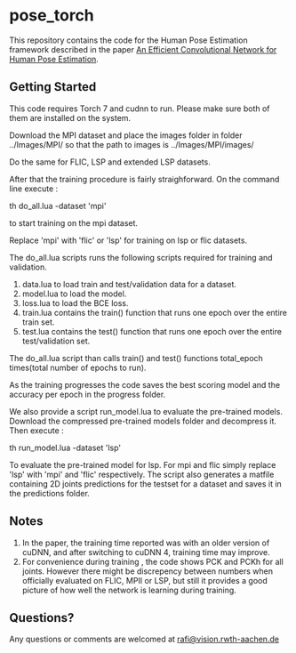 #  pose_torch
This repository contains the code for the Human Pose Estimation framework described in the paper [An Efficient Convolutional Network for Human Pose Estimation](http://pages.iai.uni-bonn.de/gall_juergen/download/jgall_posecnn_bmvc16).

## Getting Started

This code requires Torch 7 and cudnn to run. Please make sure both of them are installed on the system.

Download the MPI dataset and place the images folder in  folder ../Images/MPI/ so that the path to images is ../Images/MPI/images/

Do the same for FLIC, LSP and extended LSP datasets.

After that the training procedure is fairly straighforward.
On the command line execute :

th do_all.lua -dataset 'mpi'

to start training on the mpi dataset. 

Replace 'mpi' with 'flic' or 'lsp' for training on lsp or flic datasets.

The do_all.lua scripts runs the following scripts required for training and validation.

1) data.lua to load train and test/validation data for a dataset.
2) model.lua to load the model.
3) loss.lua to load the BCE loss.
4) train.lua contains the train() function that runs one epoch over the entire train set.
5) test.lua  contains the test() function that runs one epoch over the entire test/validation set.
 
The do_all.lua script than calls train() and test() functions total_epoch times(total number of epochs to run).

As the training progresses the code saves the best scoring model  and the accuracy per epoch in the progress folder.

We also provide a script run_model.lua to evaluate the pre-trained models. Download the compressed pre-trained models folder and decompress it. Then execute :

th run_model.lua -dataset 'lsp'

To evaluate the pre-trained model for lsp. For mpi and flic simply replace 'lsp' with 'mpi' and 'flic' respectively. The script also generates a matfile containing 2D joints predictions for the testset for a dataset and saves it in the predictions folder.

## Notes

1. In the paper, the training time reported was with an older version of cuDNN, and after switching to cuDNN 4, training time may improve.
2. For convenience during training , the code shows PCK and PCKh for all joints. However there might be discrepency between numbers when officially evaluated on FLIC, MPII or LSP, but  still it provides a good picture of how well the network is learning during training.

## Questions?

Any questions or comments are welcomed at rafi@vision.rwth-aachen.de
